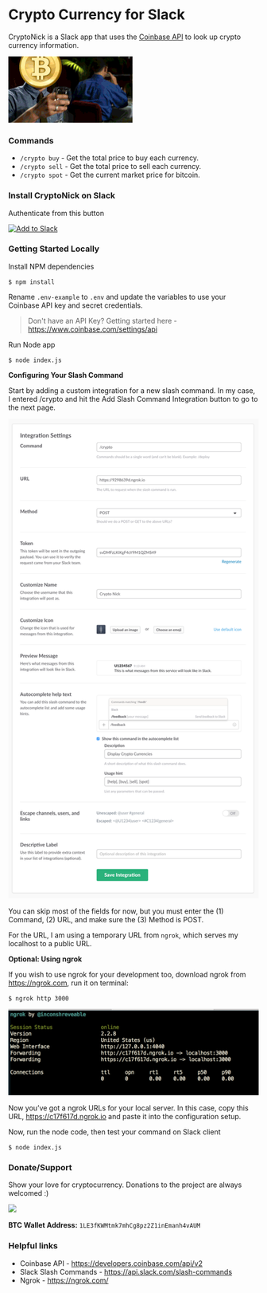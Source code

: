 # Crypto Currency for Slack

CryptoNick is a Slack app that uses the [Coinbase API](https://developers.coinbase.com/api/v2) to look up crypto currency information.

![ngrok](.assets/crypto.gif)

### Commands
- `/crypto buy` - Get the total price to buy each currency.
- `/crypto sell` - Get the total price to sell each currency.
- `/crypto spot` - Get the current market price for bitcoin.

### Install CryptoNick on Slack
Authenticate from this button

<a href="https://slack.com/oauth/authorize?scope=commands+team%3Aread&client_id=227702174887.226796309953"><img alt="Add to Slack" height="40" width="139" src="https://platform.slack-edge.com/img/add_to_slack.png" srcset="https://platform.slack-edge.com/img/add_to_slack.png 1x, https://platform.slack-edge.com/img/add_to_slack@2x.png 2x" /></a>

### Getting Started Locally

Install NPM dependencies
```
$ npm install
```

Rename `.env-example` to `.env` and update the variables to use your Coinbase API key and secret credentials.

> Don't have an API Key? Getting started here - https://www.coinbase.com/settings/api

Run Node app
```
$ node index.js
```

**Configuring Your Slash Command**

Start by adding a custom integration for a new slash command. In my case, I entered  /crypto and hit the Add Slash Command Integration button to go to the next page.

![slash command settings](.assets/slash-command-settings.png)

You can skip most of the fields for now, but you must enter the (1) Command, (2) URL, and make sure the (3) Method is POST.

For the URL, I am using a temporary URL from `ngrok`, which serves my localhost to a public URL.

**Optional: Using ngrok**

If you wish to use ngrok for your development too, download ngrok from https://ngrok.com, run it on terminal:

```
$ ngrok http 3000
```

![ngrok](.assets/ngrok.png)

Now you’ve got a ngrok URLs for your local server. In this case, copy this URL, https://c17f617d.ngrok.io and paste it into the configuration setup.

Now, run the node code, then test your command on Slack client

```
$ node index.js
```
### Donate/Support
Show your love for cryptocurrency. Donations to the project are always welcomed :)

<img src="http://i.imgur.com/l5BhL2h.png">

**BTC Wallet Address:** `1LE3fKWMtmk7mhCg8pz2Z1inEmanh4vAUM`

### Helpful links
- Coinbase API - https://developers.coinbase.com/api/v2
- Slack Slash Commands - https://api.slack.com/slash-commands
- Ngrok - https://ngrok.com/
